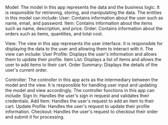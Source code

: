 Model:
The model in this app represents the data and the business logic. It is responsible for retrieving, storing, and manipulating the data. The entities in this model can include:
User: Contains information about the user such as name, email, and password.
Item: Contains information about the items such as name, description, and price.
Order: Contains information about the orders such as items, quantities, and total cost.


View:
The view in this app represents the user interface. It is responsible for displaying the data to the user and allowing them to interact with it. The view can include:
User Profile: Displays the user's information and allows them to update their profile.
Item List: Displays a list of items and allows the user to add items to their cart.
Order Summary: Displays the details of the user's current order.


Controller:
The controller in this app acts as the intermediary between the model and the view. It is responsible for handling user input and updating the model and view accordingly. The controller functions in this app can include:
Sign In: Handles the user's sign in request and validates their credentials.
Add Item: Handles the user's request to add an item to their cart.
Update Profile: Handles the user's request to update their profile information.
Checkout: Handles the user's request to checkout their order and submit it for processing.